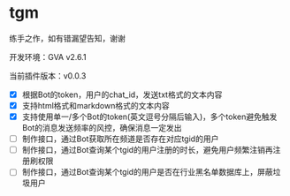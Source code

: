 # tgm

练手之作，如有错漏望告知，谢谢

开发环境：GVA v2.6.1

当前插件版本：v0.0.3

- [x] 根据Bot的token，用户的chat_id，发送txt格式的文本内容
- [x] 支持html格式和markdown格式的文本内容
- [x] 支持使用单一/多个Bot的token(英文逗号分隔后输入)，多个token避免触发Bot的消息发送频率的风控，确保消息一定发出
- [ ] 制作接口，通过Bot获取所在频道是否存在对应tgid的用户
- [ ] 制作接口，通过Bot查询某个tgid的用户注册的时长，避免用户频繁注销再注册刷权限
- [ ] 制作接口，通过Bot查询某个tgid的用户是否在行业黑名单数据库上，屏蔽垃圾用户